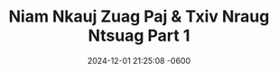 ---
layout: movie-video-data
date:   2024-12-01 21:25:08 -0600
categories: movie

# Search Queries
title:  "Niam Nkauj Zuag Paj & Txiv Nraug Ntsuag Part 1" 

# Movie Attributes
permalink: /movie/Niam-Nkauj-Zuag-Paj-&-Txiv-Nraug-Ntsuag-Part-1
thumbnail: "/assets/images/movie_thumbnails/Niam Nkauj Zuag Paj & Txiv Nraug Ntsuag Part 1.jpeg"
sequel: "Niam Nkauj Zuag Paj & Txiv Nraug Ntsuag Part 2"
synopsis: "Niam Nkauj Zuag Paj thiab txiv nraug Ntsuag yog ib zaj dabneeg sib hlub uas peb Hmoob nawvdaws leejtwg los paub. Zaum no Golden Path Entertainment thiab Asian Video muab tig los mus ua ib zaj yeebyam duab video rau ib tsoom Hmoob sawvdaws tau saib. Nyob rau hauv no nej yuav pom muaj sib ntaus tes taw thiab muaj 'special effects' zoo heev uas peb Hmoob tsis tau muaj leejtwg ua tau dua. Yog nej nyiam zaj 'Nuj Nplaib thiab Ntxawm' nej yuav nyiam zaj no heev thiab. Caw nej sawvdaws saib seb Txiv Nraug Ntsuag mus nrog Zaj Txwj Zaj Laug, Niam Nkauj Kub Kaws, thiab huab tais quam ntuj tus tub sib ntsuas zog hwjhuaj seb thaum kawg nws puas tau Niam Nkauj Zuag Paj los ua nws us pojniam."
producers: "Ntxawg Vwj, Muas Lis"
director: "Daus Yaj, Ntxawg Vwj"
writers: ""
video: "https://www.youtube.com/embed/vjwS-V62z04?si=QxZYp8W20Hy1zrJZ"

cast:
  - name: "Keeb Yaj"
  - name: "Ntxhoo Lauj"
  - name: "Khais Lauj"
  - name: "Kooj Hawj"
  - name: "Kuam Lis"
  - name: "Sua Lis"
  - name: "Tswb Yaj"
  - name: "Txais Hawj"
  - name: "Tswj Hwm Hawj"
  - name: "Daus Yaj"

# Sequels + Parts
basemovie: "Niam Nkauj Zuag Paj & Txiv Nraug Ntsuag Part 1"
year: "2002"
release-type: "DVD"
total_parts: 3
storage: "private"
---